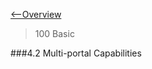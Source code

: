 [<--Overview](https://github.com/massiveart/sulu-docs/blob/master/system-requirements/overview.md)

> 100 Basic

###4.2 Multi-portal Capabilities